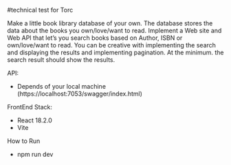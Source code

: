 #technical test for Torc

Make a little book library database of your own. The database stores the data about the books you own/love/want to read. Implement a Web site and Web API that let’s you search books based on Author, ISBN or own/love/want to read. You can be creative with implementing the search and displaying the results and implementing pagination. At the minimum. the search result should show the results.

API:
- Depends of your local machine (https://localhost:7053/swagger/index.html)

FrontEnd Stack:
- React 18.2.0
- Vite

How to Run
- npm run dev